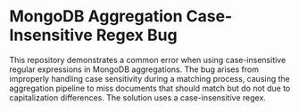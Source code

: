 # MongoDB Aggregation Case-Insensitive Regex Bug

This repository demonstrates a common error when using case-insensitive regular expressions in MongoDB aggregations. The bug arises from improperly handling case sensitivity during a matching process, causing the aggregation pipeline to miss documents that should match but do not due to capitalization differences.  The solution uses a case-insensitive regex. 